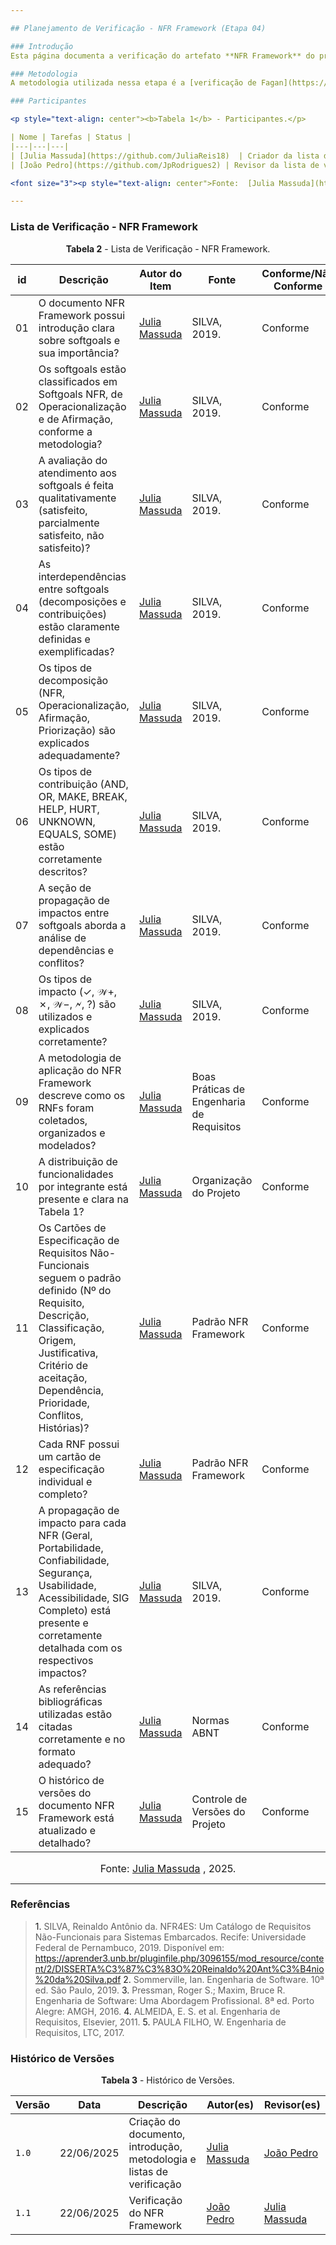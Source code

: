 ```yaml
---

## Planejamento de Verificação - NFR Framework (Etapa 04)

### Introdução
Esta página documenta a verificação do artefato **NFR Framework** do projeto de Requisitos de Software, referente à disciplina de Engenharia de Requisitos. O objetivo principal desta verificação é garantir a qualidade e a conformidade da modelagem de Requisitos Não-Funcionais com as diretrizes metodológicas e os critérios definidos previamente no projeto.

### Metodologia
A metodologia utilizada nessa etapa é a [verificação de Fagan](https://requisitos-de-software.github.io/2025.1-ReceitaFederal/verificacao/entrega3/planejamento3/#metodologia), que de maneira geral, busca apontar erros encontrados durante a fase de desenvolvimento do projeto. A divisão do método de verificação de Fagan se dá em: **planejamento**, **visão geral**, **preparação**, **inspeção**, **correção** e **acompanhamento**.

### Participantes

<p style="text-align: center"><b>Tabela 1</b> - Participantes.</p>

| Nome | Tarefas | Status |
|---|---|---|
| [Julia Massuda](https://github.com/JuliaReis18)  | Criador da lista de verificação 04 (NFR Framework) | Feito |
| [João Pedro](https://github.com/JpRodrigues2) | Revisor da lista de verificação 04 (NFR Framework) | Feito |

<font size="3"><p style="text-align: center">Fonte:  [Julia Massuda](https://github.com/JuliaReis18) , 2025.</p></font>

---
```


### Lista de Verificação - NFR Framework

<p style="text-align: center"><b>Tabela 2</b> - Lista de Verificação - NFR Framework.</p>

| id | Descrição | Autor do Item | Fonte | Conforme/Não Conforme |
|---|---|---|---|---|
| 01 | O documento NFR Framework possui introdução clara sobre softgoals e sua importância? | [Julia Massuda](https://github.com/JuliaReis18)  | SILVA, 2019. | Conforme |
| 02 | Os softgoals estão classificados em Softgoals NFR, de Operacionalização e de Afirmação, conforme a metodologia? |  [Julia Massuda](https://github.com/JuliaReis18)  | SILVA, 2019. |Conforme |
| 03 | A avaliação do atendimento aos softgoals é feita qualitativamente (satisfeito, parcialmente satisfeito, não satisfeito)? |  [Julia Massuda](https://github.com/JuliaReis18)  | SILVA, 2019. |Conforme |
| 04 | As interdependências entre softgoals (decomposições e contribuições) estão claramente definidas e exemplificadas? |  [Julia Massuda](https://github.com/JuliaReis18)  | SILVA, 2019. |Conforme |
| 05 | Os tipos de decomposição (NFR, Operacionalização, Afirmação, Priorização) são explicados adequadamente? |  [Julia Massuda](https://github.com/JuliaReis18)  | SILVA, 2019. |Conforme |
| 06 | Os tipos de contribuição (AND, OR, MAKE, BREAK, HELP, HURT, UNKNOWN, EQUALS, SOME) estão corretamente descritos? |  [Julia Massuda](https://github.com/JuliaReis18)  | SILVA, 2019. |Conforme |
| 07 | A seção de propagação de impactos entre softgoals aborda a análise de dependências e conflitos? |  [Julia Massuda](https://github.com/JuliaReis18) | SILVA, 2019. | Conforme|
| 08 | Os tipos de impacto (✓, 𝒲+, ✗, 𝒲−, 🗲, ?) são utilizados e explicados corretamente? |  [Julia Massuda](https://github.com/JuliaReis18)  | SILVA, 2019. |Conforme |
| 09 | A metodologia de aplicação do NFR Framework descreve como os RNFs foram coletados, organizados e modelados? |  [Julia Massuda](https://github.com/JuliaReis18)  | Boas Práticas de Engenharia de Requisitos |Conforme |
| 10 | A distribuição de funcionalidades por integrante está presente e clara na Tabela 1? |  [Julia Massuda](https://github.com/JuliaReis18)  | Organização do Projeto | Conforme|
| 11 | Os Cartões de Especificação de Requisitos Não-Funcionais seguem o padrão definido (Nº do Requisito, Descrição, Classificação, Origem, Justificativa, Critério de aceitação, Dependência, Prioridade, Conflitos, Histórias)? |  [Julia Massuda](https://github.com/JuliaReis18)  | Padrão NFR Framework |Conforme |
| 12 | Cada RNF possui um cartão de especificação individual e completo? |  [Julia Massuda](https://github.com/JuliaReis18) | Padrão NFR Framework | Conforme|
| 13 | A propagação de impacto para cada NFR (Geral, Portabilidade, Confiabilidade, Segurança, Usabilidade, Acessibilidade, SIG Completo) está presente e corretamente detalhada com os respectivos impactos? |  [Julia Massuda](https://github.com/JuliaReis18)  | SILVA, 2019. | Conforme|
| 14 | As referências bibliográficas utilizadas estão citadas corretamente e no formato adequado? |  [Julia Massuda](https://github.com/JuliaReis18)  | Normas ABNT | Conforme|
| 15 | O histórico de versões do documento NFR Framework está atualizado e detalhado? |  [Julia Massuda](https://github.com/JuliaReis18)  | Controle de Versões do Projeto | Conforme|

<font size="3"><p style="text-align: center">Fonte:  [Julia Massuda](https://github.com/JuliaReis18) , 2025.</p></font>

---

### Referências
> <a>1.</a> SILVA, Reinaldo Antônio da. NFR4ES: Um Catálogo de Requisitos Não-Funcionais para Sistemas Embarcados. Recife: Universidade Federal de Pernambuco, 2019. Disponível em: https://aprender3.unb.br/pluginfile.php/3096155/mod_resource/content/2/DISSERTA%C3%87%C3%83O%20Reinaldo%20Ant%C3%B4nio%20da%20Silva.pdf
> <a>2.</a> Sommerville, Ian. Engenharia de Software. 10ª ed. São Paulo, 2019.
> <a>3.</a> Pressman, Roger S.; Maxim, Bruce R. Engenharia de Software: Uma Abordagem Profissional. 8ª ed. Porto Alegre: AMGH, 2016.
> <a>4.</a> ALMEIDA, E. S. et al. Engenharia de Requisitos, Elsevier, 2011.
> <a>5.</a> PAULA FILHO, W. Engenharia de Requisitos, LTC, 2017.

### Histórico de Versões

<p style="text-align: center"><b>Tabela 3</b> - Histórico de Versões.</p>

| Versão | Data | Descrição | Autor(es) | Revisor(es) |
|---|---|---|---|---|
| `1.0` | 22/06/2025 | Criação do documento, introdução, metodologia e listas de verificação |  [Julia Massuda](https://github.com/JuliaReis18)  | [João Pedro](https://github.com/JpRodrigues2)  |
| `1.1` | 22/06/2025 | Verificação do NFR Framework |  [João Pedro](https://github.com/JpRodrigues2)  | [Julia Massuda](https://github.com/JuliaReis18) |
